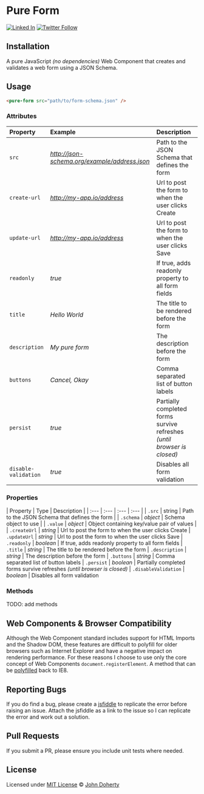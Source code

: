 # Pure Form

[![Linked In](https://img.shields.io/badge/Linked-In-blue.svg)](https://www.linkedin.com/in/john-i-doherty) [![Twitter Follow](https://img.shields.io/twitter/follow/CambridgeMVP.svg?style=social&label=Twitter&style=plastic)](https://twitter.com/CambridgeMVP)

## Installation

A pure JavaScript _(no dependencies)_ Web Component that creates and validates a web form using a JSON Schema.

## Usage

```html
<pure-form src="path/to/form-schema.json" />
```

### Attributes

| Property | Example | Description |
| :--- | :--- | :--- |
| `src`  | _http://json-schema.org/example/address.json_ |Path to the JSON Schema that defines the form |
| `create-url` | _http://my-app.io/address_ | Url to post the form to when the user clicks Create
| `update-url` | _http://my-app.io/address_ | Url to post the form to when the user clicks Save
| `readonly` | _true_ | If true, adds readonly property to all form fields
| `title` | _Hello World_ | The title to be rendered before the form
| `description` | _My pure form_ | The description before the form
| `buttons` | _Cancel, Okay_ | Comma separated list of button labels
| `persist` | _true_ | Partially completed forms survive refreshes _(until browser is closed)_
| `disable-validation` | _true_ | Disables all form validation

### Properties

| Property | Type | Description |
| :--- | :--- | :--- | :--- |
| `.src` | string | Path to the JSON Schema that defines the form |
| `.schema` | _object_ | Schema object to use |
| `.value` | _object_ | Object containing key/value pair of values |
| `.createUrl` | _string_ | Url to post the form to when the user clicks Create
| `.updateUrl` | _string_ | Url to post the form to when the user clicks Save
| `.readonly` | _boolean_ | If true, adds readonly property to all form fields
| `.title` | _string_ | The title to be rendered before the form
| `.description` | _string_ | The description before the form
| `.buttons` | _string_ | Comma separated list of button labels
| `.persist` | _boolean_ | Partially completed forms survive refreshes _(until browser is closed)_
| `.disableValidation` | _boolean_ | Disables all form validation


### Methods

TODO: add methods

## Web Components & Browser Compatibility

Although the Web Component standard includes support for HTML Imports and the Shadow DOM, these features are difficult to polyfill for older browsers such as Internet Explorer and have a negative impact on rendering performance. For these reasons I choose to use only the core concept of Web Components ```document.registerElement```. A method that can be [polyfilled](https://github.com/WebReflection/document-register-element) back to IE8.

## Reporting Bugs

If you do find a bug, please create a [jsfiddle](https://jsfiddle.net) to replicate the error before raising an issue. Attach the jsfiddle as a link to the issue so I can replicate the error and work out a solution.

## Pull Requests

If you submit a PR, please ensure you include unit tests where needed.

## License

Licensed under [MIT License](LICENSE) &copy; [John Doherty](http://www.johndoherty.info)